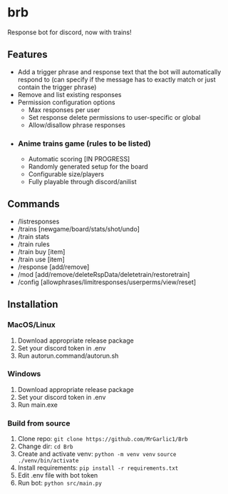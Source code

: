 # brb
Response bot for discord, now with trains!

## Features
- Add a trigger phrase and response text that the bot will automatically respond to (can specify if the message has to exactly match or just contain the trigger phrase)
- Remove and list existing responses
- Permission configuration options
  - Max responses per user
  - Set response delete permissions to user-specific or global
  - Allow/disallow phrase responses
- ### Anime trains game (rules to be listed)
  - Automatic scoring [IN PROGRESS]
  - Randomly generated setup for the board
  - Configurable size/players
  - Fully playable through discord/anilist

## Commands
- /listresponses
- /trains [newgame/board/stats/shot/undo]
- /train stats
- /train rules
- /train buy [item]
- /train use [item]
- /response [add/remove]
- /mod [add/remove/deleteRspData/deletetrain/restoretrain]
- /config [allowphrases/limitresponses/userperms/view/reset]

## Installation
### MacOS/Linux
1. Download appropriate release package
2. Set your discord token in .env
3. Run autorun.command/autorun.sh

### Windows
1. Download appropriate release package
2. Set your discord token in .env
3. Run main.exe

### Build from source
1. Clone repo: `git clone https://github.com/MrGarlic1/Brb`
2. Change dir: `cd Brb`
3. Create and activate venv: `python -m venv venv` `source ./venv/bin/activate`
4. Install requirements: `pip install -r requirements.txt`
5. Edit .env file with bot token
6. Run bot: `python src/main.py`
